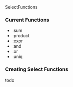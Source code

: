 SelectFunctions

### Current Functions ###

  * :sum
  * :product
  * :expr
  * :and
  * :or
  * :uniq

### Creating Select Functions ###

todo